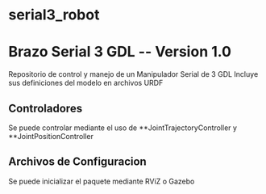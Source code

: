 # serial3_robot
# Brazo Serial 3 GDL -- Version 1.0

Repositorio de control y manejo de un Manipulador Serial de 3 GDL
Incluye sus definiciones del modelo en archivos URDF

## Controladores
Se puede controlar mediante el uso de **JointTrajectoryController y **JointPositionController

## Archivos de Configuracion
Se puede inicializar el paquete mediante RViZ o Gazebo

